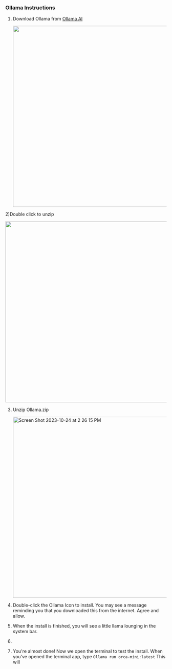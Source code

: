 ### Ollama Instructions

1) Download Ollama from [Ollama AI](https://Ollama.ai)
   
   <img width="566" alt="" src="https://github.com/MorpheusAIs/Morpheus/assets/76454555/2c0f3daf-5917-4594-bb6d-5d55bb7eadf7">
2)Double click to unzip

   <img width="566" alt="" src="https://github.com/MorpheusAIs/Morpheus/assets/76454555/66c7701d-ebd3-49c7-8d5d-0fd27e9761df">

3) Unzip Ollama.zip
  
   <img width="566" alt="Screen Shot 2023-10-24 at 2 26 15 PM" src="https://github.com/MorpheusAIs/Morpheus/assets/76454555/fdb9727a-8fcb-4078-bb0f-4bfeb5fcc655">
6) Double-click the Ollama Icon to install.  You may see a message reminding you that you downloaded this from the internet. Agree and allow.

   
8) When the install is finished, you will see a little llama lounging in the system bar.

9) 
10) You're almost done! Now we open the terminal to test the install.  When you've opened the terminal app, type
   ```Ollama run orca-mini:latest```
   This will 
